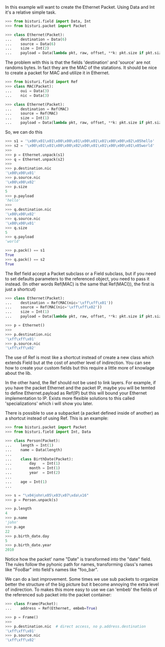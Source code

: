 In this example will want to create the Ethernet Packet.
Using Data and Int it's a relative simple task.

```python
>>> from bisturi.field import Data, Int
>>> from bisturi.packet import Packet

>>> class Ethernet(Packet):
...    destination = Data(6)
...    source = Data(6)
...    size = Int(2)
...    payload = Data(lambda pkt, raw, offset, **k: pkt.size if pkt.size <= 1500 else len(raw)-offset)

```

The problem with this is that the fields 'destination' and 'source' are not randoms bytes.
In fact they are the MAC of the statations.
It should be nice to create a packet for MAC and utilize it in Ethernet.

```python
>>> from bisturi.field import Ref
>>> class MAC(Packet):
...    oui = Data(3)
...    nic = Data(3)

>>> class Ethernet(Packet):
...    destination = Ref(MAC)
...    source = Ref(MAC)
...    size = Int(1)
...    payload = Data(lambda pkt, raw, offset, **k: pkt.size if pkt.size <= 1500 else len(raw)-offset)

```

So, we can do this

```python
>>> s1 = '\x00\x01\x01\x00\x00\x01\x00\x01\x01\x00\x00\x02\x05hello'
>>> s2 = '\x00\x01\x01\x00\x00\x02\x00\x01\x01\x00\x00\x01\x05world'
>>>
>>> p = Ethernet.unpack(s1)
>>> q = Ethernet.unpack(s2)
>>>
>>> p.destination.nic
'\x00\x00\x01'
>>> p.source.nic
'\x00\x00\x02'
>>> p.size
5
>>> p.payload
'hello'
>>>
>>> q.destination.nic
'\x00\x00\x02'
>>> q.source.nic
'\x00\x00\x01'
>>> q.size
5
>>> q.payload
'world'

>>> p.pack() == s1
True
>>> q.pack() == s2
True

```

The Ref field accept a Packet subclass or a Field subclass, but if you need 
to set defaults parameters to the referenced object, you need to pass it instead.
(In other words Ref(MAC) is the same that Ref(MAC()), the first is just a shortcut)

```python
>>> class Ethernet(Packet):
...    destination = Ref(MAC(nic='\xff\xff\x01'))
...    source = Ref(MAC(nic='\xff\xff\x02'))
...    size = Int(1)
...    payload = Data(lambda pkt, raw, offset, **k: pkt.size if pkt.size <= 1500 else len(raw)-offset)

>>> p = Ethernet()
>>>
>>> p.destination.nic
'\xff\xff\x01'
>>> p.source.nic
'\xff\xff\x02'

```

The use of Ref is most like a shortcut instead of create a new class which extends Field
but at the cost of another level of indirection.
You can see how to create your custom fields but this require a little more of knowlage
about the lib.

In the other hand, the Ref should not be used to link layers. For example, if you have
the packet Ethernet and the packet IP, maybe you will be temted to define 
Ethernet.payload as Ref(IP) but this will bound your Ethernet implementation to IP.
Exists more flexible solutions to this called 'specializations' which i will show you later.

There is possible to use a subpacket (a packet defined inside of another) as a shortcut instead of using
Ref. This is an example:

```python
>>> from bisturi.packet import Packet
>>> from bisturi.field import Int, Data

>>> class Person(Packet):
...    length = Int(1)
...    name = Data(length)
...
...    class BirthDate(Packet):
...        day   = Int(1)
...        month = Int(1)
...        year  = Int(2)
...
...    age = Int(1)
...

>>> s = "\x04john\x05\x03\x07\xda\x16"
>>> p = Person.unpack(s)

>>> p.length
4
>>> p.name
'john'
>>> p.age
22
>>> p.birth_date.day
5
>>> p.birth_date.year
2010

```

Notice how the packet' name "Date" is transformed into the "date" field. The rules follow the pyhonic path for names,
transforming class's names like "FooBar" into field's names like "foo_bar".

We can do a last improvement. Some times we use sub packets to organize better the
structure of the big picture but it become annoying the extra level of indirection.
To makes this more easy to use we can 'embeb' the fields of the referenced sub packet
into the packet container:

```python
>>> class Frame(Packet):
...    address = Ref(Ethernet, embeb=True)

>>> p = Frame()
>>>
>>> p.destination.nic  # direct access, no p.address.destination
'\xff\xff\x01'
>>> p.source.nic
'\xff\xff\x02'

```

